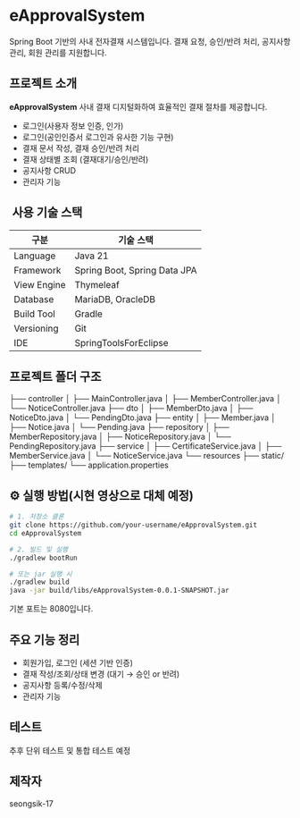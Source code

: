 # eApprovalSystem

Spring Boot 기반의 사내 전자결재 시스템입니다. 결재 요청, 승인/반려 처리, 공지사항 관리, 회원 관리를 지원합니다.

##  프로젝트 소개

**eApprovalSystem** 사내 결재 디지털화하여 효율적인 결재 절차를 제공합니다.  


- 로그인(사용자 정보 인증, 인가)
- 로그인(공인인증서 로그인과 유사한 기능 구현)
- 결재 문서 작성, 결재 승인/반려 처리
- 결재 상태별 조회 (결재대기/승인/반려)
- 공지사항 CRUD
- 관리자 기능

## ️ 사용 기술 스택

| 구분         | 기술 스택                          |
| ------------ | ---------------------------------- |
| Language     | Java 21                           |
| Framework    | Spring Boot, Spring Data JPA      |
| View Engine  | Thymeleaf                         |
| Database     | MariaDB, OracleDB       |
| Build Tool   | Gradle                            |
| Versioning   | Git                               |
| IDE          | SpringToolsForEclipse          |

##  프로젝트 폴더 구조

├── controller
│   ├── MainController.java
│   ├── MemberController.java
│   └── NoticeController.java
├── dto
│   ├── MemberDto.java
│   ├── NoticeDto.java
│   └── PendingDto.java
├── entity
│   ├── Member.java
│   ├── Notice.java
│   └── Pending.java
├── repository
│   ├── MemberRepository.java
│   ├── NoticeRepository.java
│   └── PendingRepository.java
├── service
│   ├── CertificateService.java
│   ├── MemberService.java
│   └── NoticeService.java
└── resources
    ├── static/
    ├── templates/
    └── application.properties
## ⚙️ 실행 방법(시현 영상으로 대체 예정)

```bash
# 1. 저장소 클론
git clone https://github.com/your-username/eApprovalSystem.git
cd eApprovalSystem

# 2. 빌드 및 실행
./gradlew bootRun

# 또는 jar 실행 시
./gradlew build
java -jar build/libs/eApprovalSystem-0.0.1-SNAPSHOT.jar
```
기본 포트는 8080입니다.

## 주요 기능 정리
- 회원가입, 로그인 (세션 기반 인증)
- 결재 작성/조회/상태 변경 (대기 → 승인 or 반려)
- 공지사항 등록/수정/삭제
- 관리자 기능

## 테스트
추후 단위 테스트 및 통합 테스트 예정



## 제작자
seongsik-17
